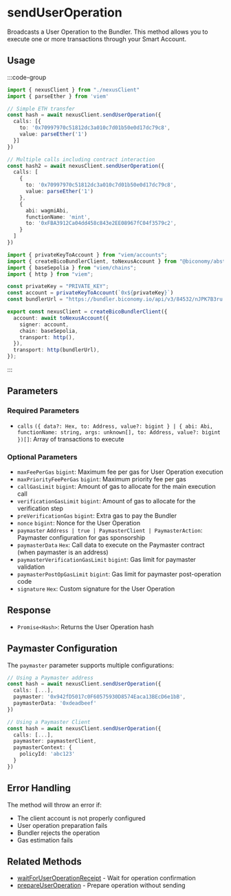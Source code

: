 # sendUserOperation

Broadcasts a User Operation to the Bundler. This method allows you to execute one or more transactions through your Smart Account.

## Usage

:::code-group

```typescript [example.ts]
import { nexusClient } from "./nexusClient"
import { parseEther } from 'viem'

// Simple ETH transfer
const hash = await nexusClient.sendUserOperation({
  calls: [{
    to: '0x70997970c51812dc3a010c7d01b50e0d17dc79c8',
    value: parseEther('1')
  }]
})

// Multiple calls including contract interaction
const hash2 = await nexusClient.sendUserOperation({
  calls: [
    { 
      to: '0x70997970c51812dc3a010c7d01b50e0d17dc79c8', 
      value: parseEther('1') 
    }, 
    { 
      abi: wagmiAbi, 
      functionName: 'mint', 
      to: '0xFBA3912Ca04dd458c843e2EE08967fC04f3579c2', 
    }
  ] 
})
```
```typescript [nexusClient.ts] filename="nexusClient.ts"
import { privateKeyToAccount } from "viem/accounts";
import { createBicoBundlerClient, toNexusAccount } from "@biconomy/abstractjs";
import { baseSepolia } from "viem/chains"; 
import { http } from "viem"; 

const privateKey = "PRIVATE_KEY";
const account = privateKeyToAccount(`0x${privateKey}`)
const bundlerUrl = "https://bundler.biconomy.io/api/v3/84532/nJPK7B3ru.dd7f7861-190d-41bd-af80-6877f74b8f44"; 

export const nexusClient = createBicoBundlerClient({ 
  account: await toNexusAccount({ 
    signer: account, 
    chain: baseSepolia,
    transport: http(),
  }),
  transport: http(bundlerUrl),
});
```

:::

## Parameters

### Required Parameters
- `calls` `({ data?: Hex, to: Address, value?: bigint } | { abi: Abi, functionName: string, args: unknown[], to: Address, value?: bigint })[]`: Array of transactions to execute

### Optional Parameters
- `maxFeePerGas` `bigint`: Maximum fee per gas for User Operation execution
- `maxPriorityFeePerGas` `bigint`: Maximum priority fee per gas
- `callGasLimit` `bigint`: Amount of gas to allocate for the main execution call
- `verificationGasLimit` `bigint`: Amount of gas to allocate for the verification step
- `preVerificationGas` `bigint`: Extra gas to pay the Bundler
- `nonce` `bigint`: Nonce for the User Operation
- `paymaster` `Address | true | PaymasterClient | PaymasterAction`: Paymaster configuration for gas sponsorship
- `paymasterData` `Hex`: Call data to execute on the Paymaster contract (when paymaster is an address)
- `paymasterVerificationGasLimit` `bigint`: Gas limit for paymaster validation
- `paymasterPostOpGasLimit` `bigint`: Gas limit for paymaster post-operation code
- `signature` `Hex`: Custom signature for the User Operation

## Response

- `Promise<Hash>`: Returns the User Operation hash

## Paymaster Configuration

The `paymaster` parameter supports multiple configurations:

```typescript
// Using a Paymaster address
const hash = await nexusClient.sendUserOperation({
  calls: [...],
  paymaster: '0x942fD5017c0F60575930D8574Eaca13BEcD6e1bB',
  paymasterData: '0xdeadbeef'
})

// Using a Paymaster Client
const hash = await nexusClient.sendUserOperation({
  calls: [...],
  paymaster: paymasterClient,
  paymasterContext: {
    policyId: 'abc123'
  }
})
```

## Error Handling

The method will throw an error if:
- The client account is not properly configured
- User operation preparation fails
- Bundler rejects the operation
- Gas estimation fails

## Related Methods

- [waitForUserOperationReceipt](./waitForUserOperationReceipt.md) - Wait for operation confirmation
- [prepareUserOperation](./prepareUserOperation.md) - Prepare operation without sending 